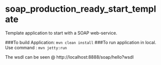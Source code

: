 # soap_production_ready_start_template

Template application to start with a SOAP web-service.

###To build Application: `mvn clean install`
###To run application in local. Use command : `mvn jetty:run`


The wsdl can be seen @ http://localhost:8888/soap/hello?wsdl